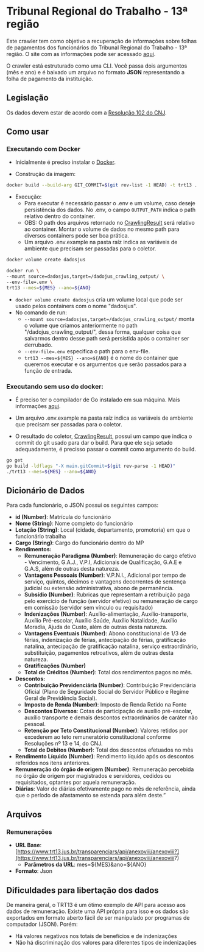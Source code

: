 # Tribunal Regional do Trabalho - 13ª região

Este crawler tem como objetivo a recuperação de informações sobre folhas de pagamentos dos funcionários do Tribunal Regional do Trabalho - 13ª região. O site com as informações pode ser acessado [aqui](https://www.trt13.jus.br/transparenciars/api-docs/).

O crawler está estruturado como uma CLI. Você passa dois argumentos (mês e ano) e é baixado um arquivo no formato **JSON** representando a folha de pagamento da instituição.

## Legislação
Os dados devem estar de acordo com a [Resolução 102 do CNJ](https://atos.cnj.jus.br/atos/detalhar/69).

## Como usar

### Executando com Docker

- Inicialmente é preciso instalar o [Docker](https://docs.docker.com/install/). 

- Construção da imagem:

```sh
docker build --build-arg GIT_COMMIT=$(git rev-list -1 HEAD) -t trt13 .
```

- Execução:
	- Para executar é necessário passar o .env e um volume, caso deseje persistência dos dados. No .env, o campo ```OUTPUT_PATH``` indica o path relativo dentro do container. 
	- OBS: O path dos arquivos retornado no [CrawlingResult](https://github.com/dadosjusbr/storage/blob/master/agency.go) será relativo ao container. Montar o volume de dados no mesmo path para diversos containers pode ser boa prática.
	- Um arquivo .env.example na pasta raíz indica as variáveis de ambiente que precisam ser passadas para o coletor.


```sh
docker volume create dadosjus

docker run \
--mount source=dadosjus,target=/dadojus_crawling_output/ \
--env-file=.env \
trt13 --mes=${MES} --ano=${ANO}
```

- ```docker volume create dadosjus``` cria um volume local que pode ser usado pelos containers com o nome "dadosjus".
- No comando de run:
	- ```--mount source=dadosjus,target=/dadojus_crawling_output/``` monta o volume que criamos anteriormente no path "/dadojus_crawling_output/", dessa forma, qualquer coisa que salvarmos dentro desse path será persistida após  o container ser derrubado.
	- ```--env-file=.env``` especifica o path para o env-file.
	- ```trt13 --mes=${MES} --ano=${ANO}``` é o nome do container que queremos executar e os argumentos que serão passados para a função de entrada.

  
### Executando sem uso do docker:

- É preciso ter o compilador de Go instalado em sua máquina. Mais informações [aqui](https://golang.org/dl/).

- Um arquivo .env.example na pasta raíz indica as variáveis de ambiente que precisam ser passadas para o coletor.
- O resultado do coletor, [CrawlingResult](https://github.com/dadosjusbr/storage/blob/master/agency.go), possui um campo que indica o commit do git usado para dar o build. Para que ele seja setado adequadamente, é precisso passar o commit como argumento do build.
 

```sh
go get
go build -ldflags "-X main.gitCommit=$(git rev-parse -1 HEAD)"
./trt13 --mes=${MES} --ano=${ANO}
```

## Dicionário de Dados

Para cada funcionário, o JSON possui os seguintes campos:

- **id (Number)**: Matrícula do funcionário  
- **Nome (String)**: Nome completo do funcionário
- **Lotação (String)**: Local (cidade, departamento, promotoria) em que o funcionário trabalha
- **Cargo (String)**: Cargo do funcionário dentro do MP
- **Rendimentos:**
	- **Remuneração Paradigma (Number)**: Remuneração do cargo efetivo - Vencimento, G.A.J., V.P.I, Adicionais de Qualificação, G.A.E e G.A.S, além de outras desta natureza.
	- **Vantagens Pessoais (Number)**: V.P.N.I., Adicional por tempo de serviço, quintos, décimos e vantagens decorrentes de sentença judicial ou extensão administrativa, abono de permanência.
	- **Subsídio (Number)**: Rubricas que representam a retribuição paga pelo exercício de função (servidor efetivo) ou remuneração de cargo em comissão (servidor sem vínculo ou requisitado)
	- **Indenizações (Number)**: Auxílio-alimentação, Auxílio-transporte, Auxílio Pré-escolar, Auxílio Saúde, Auxílio Natalidade, Auxílio Moradia, Ajuda de Custo, além de outras desta natureza.
	- **Vantagens Eventuais (Number)**: Abono constitucional de 1/3 de férias, indenização de férias, antecipação de férias, gratificação natalina, antecipação de gratificação natalina, serviço extraordinário, substituição, pagamentos retroativos, além de outras desta natureza.
	- **Gratificações (Number)**
	- **Total de Créditos (Number)**: Total dos rendimentos pagos no mês.
- **Descontos:**
	- **Contribuição Previdenciária (Number)**: Contribuição Previdenciária Oficial (Plano de Seguridade Social do Servidor Público e Regime Geral de Previdência Social).
	- **Imposto de Renda (Number)**: Imposto de Renda Retido na Fonte
	- **Descontos Diversos**: Cotas de participação de auxílio pré-escolar, auxílio transporte e demais descontos extraordinários de caráter não pessoal. 
	- **Retenção por Teto Constitucional (Number)**: Valores retidos por excederem ao teto remuneratório constitucional conforme Resoluções nº 13 e 14, do CNJ.
	- **Total de Debitos (Number)**:  Total dos descontos efetuados no mês
- **Rendimento Líquido (Number)**: Rendimento líquido após os descontos referidos nos itens anteriores.
- **Remuneração do órgão de origem (Number)**: Remuneração percebida no órgão de origem por magistrados e servidores, cedidos ou requisitados, optantes por aquela remuneração.
- **Diárias**:  Valor de diárias efetivamente pago no mês de referência, ainda que o período de afastamento se estenda para além deste.”

## Arquivos
  
### Remunerações ###

- **URL Base**: [https://www.trt13.jus.br/transparenciars/api/anexoviii/anexoviii?](https://www.trt13.jus.br/transparenciars/api/anexoviii/anexoviii?)
    - **Parâmetros da URL**: mes=${MES}&ano=${ANO}
- **Formato**: Json

## Dificuldades para libertação dos dados

De maneira geral, o TRT13 é um ótimo exemplo de API para acesso aos dados de remuneração. Existe uma API própria para isso e os dados são exportados em formato aberto fácil de ser manipulado por programas de computador (JSON). Porém:

- Há valores negativos nos totais de benefícios e de indenizações
- Não há discriminação dos valores para diferentes tipos de indenizações
